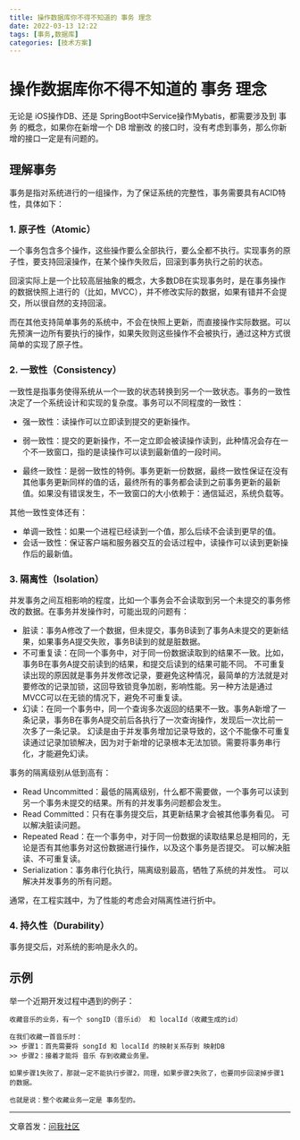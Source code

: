 ```yaml
---
title: 操作数据库你不得不知道的 事务 理念
date: 2022-03-13 12:22
tags: [事务,数据库]
categories: [技术方案]
---
```


# 操作数据库你不得不知道的 事务 理念

无论是 iOS操作DB、还是 SpringBoot中Service操作Mybatis，都需要涉及到 事务 的概念，如果你在新增一个 DB 增删改 的接口时，没有考虑到事务，那么你新增的接口一定是有问题的。

## 理解事务

事务是指对系统进行的一组操作，为了保证系统的完整性，事务需要具有ACID特性，具体如下：

### 1. 原子性（Atomic）

一个事务包含多个操作，这些操作要么全部执行，要么全都不执行。实现事务的原子性，要支持回滚操作，在某个操作失败后，回滚到事务执行之前的状态。
     
回滚实际上是一个比较高层抽象的概念，大多数DB在实现事务时，是在事务操作的数据快照上进行的（比如，MVCC），并不修改实际的数据，如果有错并不会提交，所以很自然的支持回滚。
     
而在其他支持简单事务的系统中，不会在快照上更新，而直接操作实际数据。可以先预演一边所有要执行的操作，如果失败则这些操作不会被执行，通过这种方式很简单的实现了原子性。
     
### 2. 一致性（Consistency）
一致性是指事务使得系统从一个一致的状态转换到另一个一致状态。事务的一致性决定了一个系统设计和实现的复杂度。事务可以不同程度的一致性：
     
- 强一致性：读操作可以立即读到提交的更新操作。

- 弱一致性：提交的更新操作，不一定立即会被读操作读到，此种情况会存在一个不一致窗口，指的是读操作可以读到最新值的一段时间。

- 最终一致性：是弱一致性的特例。事务更新一份数据，最终一致性保证在没有其他事务更新同样的值的话，最终所有的事务都会读到之前事务更新的最新值。如果没有错误发生，不一致窗口的大小依赖于：通信延迟，系统负载等。

其他一致性变体还有：

- 单调一致性：如果一个进程已经读到一个值，那么后续不会读到更早的值。
- 会话一致性：保证客户端和服务器交互的会话过程中，读操作可以读到更新操作后的最新值。

### 3. 隔离性（Isolation）

并发事务之间互相影响的程度，比如一个事务会不会读取到另一个未提交的事务修改的数据。在事务并发操作时，可能出现的问题有：

- 脏读：事务A修改了一个数据，但未提交，事务B读到了事务A未提交的更新结果，如果事务A提交失败，事务B读到的就是脏数据。
- 不可重复读：在同一个事务中，对于同一份数据读取到的结果不一致。比如，事务B在事务A提交前读到的结果，和提交后读到的结果可能不同。 不可重复读出现的原因就是事务并发修改记录，要避免这种情况，最简单的方法就是对要修改的记录加锁，这回导致锁竞争加剧，影响性能。另一种方法是通过MVCC可以在无锁的情况下，避免不可重复读。
- 幻读：在同一个事务中，同一个查询多次返回的结果不一致。事务A新增了一条记录，事务B在事务A提交前后各执行了一次查询操作，发现后一次比前一次多了一条记录。 幻读是由于并发事务增加记录导致的，这个不能像不可重复读通过记录加锁解决，因为对于新增的记录根本无法加锁。需要将事务串行化，才能避免幻读。

事务的隔离级别从低到高有：

- Read Uncommitted：最低的隔离级别，什么都不需要做，一个事务可以读到另一个事务未提交的结果。所有的并发事务问题都会发生。
- Read Committed：只有在事务提交后，其更新结果才会被其他事务看见。 可以解决脏读问题。
- Repeated Read：在一个事务中，对于同一份数据的读取结果总是相同的，无论是否有其他事务对这份数据进行操作，以及这个事务是否提交。 可以解决脏读、不可重复读。
- Serialization：事务串行化执行，隔离级别最高，牺牲了系统的并发性。 可以解决并发事务的所有问题。

通常，在工程实践中，为了性能的考虑会对隔离性进行折中。

### 4. 持久性（Durability）

事务提交后，对系统的影响是永久的。

## 示例

举一个近期开发过程中遇到的例子：

```
收藏音乐的业务，有一个 songID（音乐id） 和 localId（收藏生成的id）

在我们收藏一首音乐时：
>> 步骤1：首先需要将 songId 和 localId 的映射关系存到 映射DB
>> 步骤2：接着才能将 音乐 存到收藏业务里。

如果步骤1失败了，那就一定不能执行步骤2，同理，如果步骤2失败了，也要同步回滚掉步骤1的数据。

也就是说：整个收藏业务一定是 事务型的。
```

-----------------
文章首发：[问我社区](http://www.wenwoha.com/)